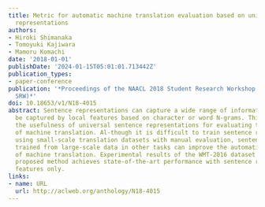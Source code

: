 ```yaml
---
title: Metric for automatic machine translation evaluation based on universal sentence
  representations
authors:
- Hiroki Shimanaka
- Tomoyuki Kajiwara
- Mamoru Komachi
date: '2018-01-01'
publishDate: '2024-01-15T05:01:01.713442Z'
publication_types:
- paper-conference
publication: '*Proceedings of the NAACL 2018 Student Research Workshop (NAACL 2018
  SRW)*'
doi: 10.18653/v1/N18-4015
abstract: Sentence representations can capture a wide range of information that cannot
  be captured by local features based on character or word N-grams. This paper examines
  the usefulness of universal sentence representations for evaluating the quality
  of machine translation. Al-though it is difficult to train sentence representations
  using small-scale translation datasets with manual evaluation, sentence representations
  trained from large-scale data in other tasks can improve the automatic evaluation
  of machine translation. Experimental results of the WMT-2016 dataset show that the
  proposed method achieves state-of-the-art performance with sentence representation
  features only.
links:
- name: URL
  url: http://aclweb.org/anthology/N18-4015
---
```

